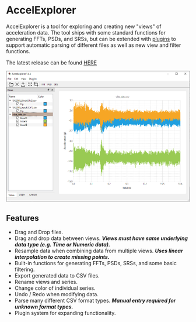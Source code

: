 # AccelExplorer

AccelExplorer is a tool for exploring and creating new "views" of acceleration data.
The tool ships with some standard functions for generating FFTs, PSDs, and SRSs, but can be extended with [plugins](docs/plugins.md) to support automatic parsing of different files as well as new view and filter functions.

The latest release can be found [HERE](https://github.com/RuggedScience/AccelExplorer/releases/latest)

<img src="docs/Images/AccelExplorerScreenshot.png" alt="AccelExplorer Screenshot" width="600"/>

## Features
- Drag and Drop files.
- Drag and drop data between views. ***Views must have same underlying data type (e.g. Time or Numeric data).***
- Resample data when combining data from multiple views. ***Uses linear interpolation to create missing points.***
- Built-in functions for generating FFTs, PSDs, SRSs, and some basic filtering.
- Export generated data to CSV files.
- Rename views and series.
- Change color of individual series.
- Undo / Redo when modifying data.
- Parse many different CSV format types. ***Manual entry required for unknown format types.***
- Plugin system for expanding functionality.

